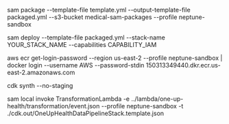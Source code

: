 sam package --template-file template.yml --output-template-file packaged.yml --s3-bucket  medical-sam-packages --profile neptune-sandbox

sam deploy --template-file packaged.yml --stack-name YOUR_STACK_NAME --capabilities CAPABILITY_IAM

aws ecr get-login-password --region us-east-2 --profile neptune-sandbox | docker login --username AWS --password-stdin 150313349440.dkr.ecr.us-east-2.amazonaws.com


cdk synth --no-staging

sam local invoke TransformationLambda -e ../lambda/one-up-health/transformation/event.json --profile neptune-sandbox -t ./cdk.out/OneUpHealthDataPipelineStack.template.json